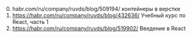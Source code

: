 0. habr.com/ru/company/ruvds/blog/509194/ контейнеры в верстке
0. https://habr.com/ru/company/ruvds/blog/432636/  Учебный курс по React, часть 1
0. https://habr.com/ru/company/ruvds/blog/519902/  Введение в React
